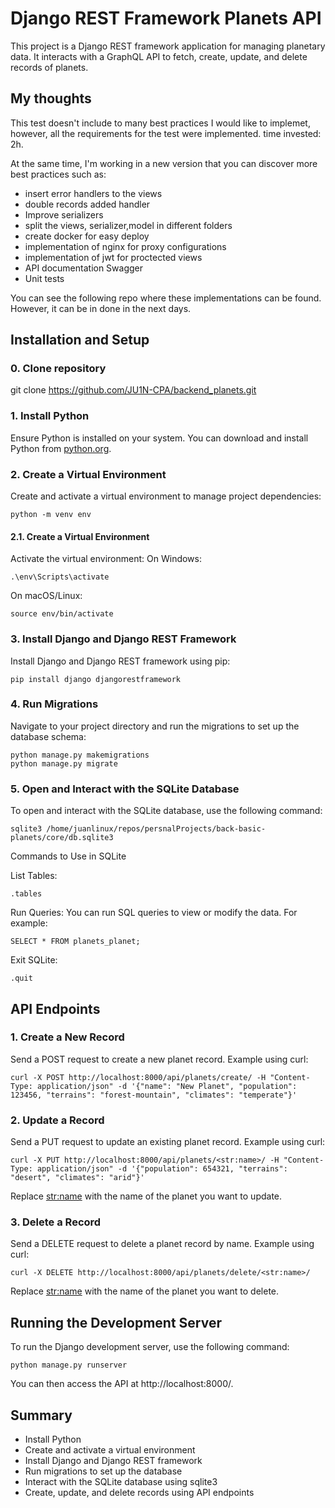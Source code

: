 # Django REST Framework Planets API

This project is a Django REST framework application for managing planetary data. It interacts with a GraphQL API to fetch, create, update, and delete records of planets.

## My thoughts
This test doesn't include to many best practices I would like to implemet, however, all the requirements for the test were implemented. time invested: 2h.

At the same time, I'm working in a new version that you can discover more best practices such as:
- insert error handlers to the views
- double records added handler
- Improve serializers
- split the views, serializer,model in different folders
- create docker for easy deploy
- implementation of nginx for proxy configurations
- implementation of jwt for proctected views
- API documentation Swagger
- Unit tests

You can see the following repo where these implementations can be found. However, it can be in done in the next days.

## Installation and Setup

### 0. Clone repository
git clone https://github.com/JU1N-CPA/backend_planets.git

### 1. Install Python

Ensure Python is installed on your system. You can download and install Python from [python.org](https://www.python.org/downloads/).

### 2. Create a Virtual Environment

Create and activate a virtual environment to manage project dependencies:

```
python -m venv env
```

#### 2.1. Create a Virtual Environment
Activate the virtual environment:
On Windows:
```
.\env\Scripts\activate
```
On macOS/Linux:
```
source env/bin/activate
```

### 3. Install Django and Django REST Framework
Install Django and Django REST framework using pip:

```
pip install django djangorestframework
```

### 4. Run Migrations
Navigate to your project directory and run the migrations to set up the database schema:

```
python manage.py makemigrations
python manage.py migrate
```

### 5. Open and Interact with the SQLite Database
To open and interact with the SQLite database, use the following command:
```
sqlite3 /home/juanlinux/repos/persnalProjects/back-basic-planets/core/db.sqlite3
```
Commands to Use in SQLite

List Tables:

```
.tables
```

Run Queries:
You can run SQL queries to view or modify the data. For example:

```
SELECT * FROM planets_planet;
```

Exit SQLite:

```
.quit
```

## API Endpoints

### 1. Create a New Record
Send a POST request to create a new planet record. Example using curl:

```
curl -X POST http://localhost:8000/api/planets/create/ -H "Content-Type: application/json" -d '{"name": "New Planet", "population": 123456, "terrains": "forest-mountain", "climates": "temperate"}'
```

### 2. Update a Record
Send a PUT request to update an existing planet record. Example using curl:

```
curl -X PUT http://localhost:8000/api/planets/<str:name>/ -H "Content-Type: application/json" -d '{"population": 654321, "terrains": "desert", "climates": "arid"}'
```

Replace <str:name> with the name of the planet you want to update.


### 3. Delete a Record
Send a DELETE request to delete a planet record by name. Example using curl:

```
curl -X DELETE http://localhost:8000/api/planets/delete/<str:name>/
```

Replace <str:name> with the name of the planet you want to delete.

## Running the Development Server
To run the Django development server, use the following command:

```
python manage.py runserver
```
You can then access the API at http://localhost:8000/.

## Summary
- Install Python
- Create and activate a virtual environment
- Install Django and Django REST framework
- Run migrations to set up the database
- Interact with the SQLite database using sqlite3
- Create, update, and delete records using API endpoints
